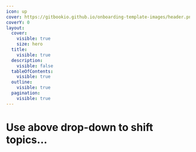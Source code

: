 ```yaml
---
icon: up
cover: https://gitbookio.github.io/onboarding-template-images/header.png
coverY: 0
layout:
  cover:
    visible: true
    size: hero
  title:
    visible: true
  description:
    visible: false
  tableOfContents:
    visible: true
  outline:
    visible: true
  pagination:
    visible: true
---
```


# Use above drop-down to shift topics...

